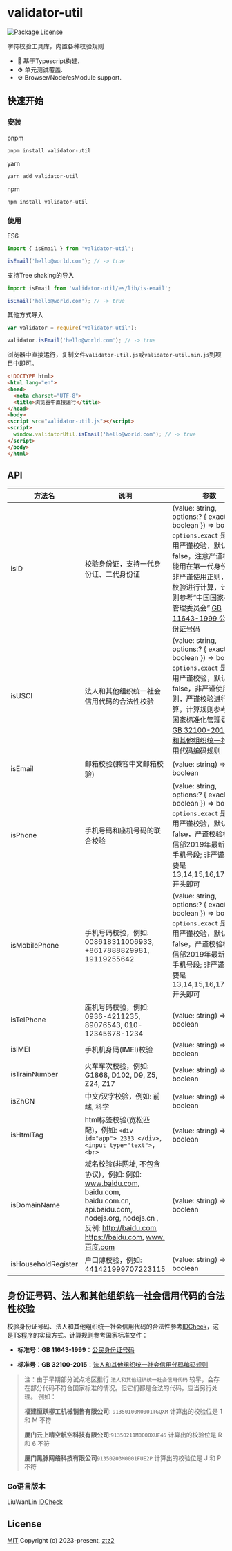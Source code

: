 # validator-util
<a href="https://www.npmjs.com/org/api-helper"><img src="https://img.shields.io/npm/l/@api-helper/core" alt="Package License" /></a>

字符校验工具库，内置各种校验规则

- 💪 基于Typescript构建.
- ⚙️ 单元测试覆盖.
- ⚙️ Browser/Node/esModule support.


## 快速开始
### 安装
pnpm
```shell
pnpm install validator-util
```
yarn
```shell
yarn add validator-util
```
npm
```shell
npm install validator-util
```
### 使用
ES6
```javascript
import { isEmail } from 'validator-util';

isEmail('hello@world.com'); // -> true
```

支持Tree shaking的导入
```javascript
import isEmail from 'validator-util/es/lib/is-email';

isEmail('hello@world.com'); // -> true
```

其他方式导入
```javascript
var validator = require('validator-util');

validator.isEmail('hello@world.com'); // -> true
```

浏览器中直接运行，复制文件`validator-util.js`或`validator-util.min.js`到项目中即可。
```html
<!DOCTYPE html>
<html lang="en">
<head>
  <meta charset="UTF-8">
  <title>浏览器中直接运行</title>
</head>
<body>
<script src="validator-util.js"></script>
<script>
  window.validatorUtil.isEmail('hello@world.com'); // -> true
</script>
</body>
</html>
```

## API
| 方法名                 | 说明                                                                                                                                                          | 参数                                                                                                                                                                                                                                                            |
|---------------------|-------------------------------------------------------------------------------------------------------------------------------------------------------------|---------------------------------------------------------------------------------------------------------------------------------------------------------------------------------------------------------------------------------------------------------------|
| isID                | 校验身份证，支持一代身份证、二代身份证                                                                                                                                         | (value: string, options:? { exact?: boolean }) => boolean <br/>`options.exact` 是否启用严谨校验，默认false，注意严谨校验不能用在第一代身份证。非严谨使用正则，严谨校验进行计算，计算规则参考“中国国家标准化管理委员会” [GB 11643-1999 公民身份证号码](http://www.gb688.cn/bzgk/gb/newGbInfo?hcno=080D6FBF2BB468F9007657F26D60013E)   |
| isUSCI              | 法人和其他组织统一社会信用代码的合法性校验                                                                                                                                       | (value: string, options:? { exact?: boolean }) => boolean <br/>`options.exact` 是否启用严谨校验，默认false，非严谨使用正则，严谨校验进行计算，计算规则参考“中国国家标准化管理委员会” [GB 32100-2015 法人和其他组织统一社会信用代码编码规则](http://openstd.samr.gov.cn/bzgk/gb/newGbInfo?hcno=24691C25985C1073D3A7C85629378AC0) |
| isEmail             | 邮箱校验(兼容中文邮箱校验)                                                                                                                                              | (value: string) => boolean                                                                                                                                                                                                                                    |
| isPhone             | 手机号码和座机号码的联合校验                                                                                                                                              | (value: string, options:? { exact?: boolean }) => boolean <br/>`options.exact` 是否启用严谨校验，默认false，严谨校验根据工信部2019年最新公布的手机号段; 非严谨校验只要是13,14,15,16,17,18,19开头即可                                                                                                     |
| isMobilePhone       | 手机号码校验，例如: 008618311006933, +8617888829981, 19119255642                                                                                                     | (value: string, options:? { exact?: boolean }) => boolean <br/>`options.exact` 是否启用严谨校验，默认false，严谨校验根据工信部2019年最新公布的手机号段; 非严谨校验只要是13,14,15,16,17,18,19开头即可                                                                                                     |
| isTelPhone          | 座机号码校验，例如: 0936-4211235, 89076543, 010-12345678-1234                                                                                                        | (value: string) => boolean                                                                                                                                                                                                                                    |
| isIMEI              | 手机机身码(IMEI)校验                                                                                                                                               | (value: string) => boolean                                                                                                                                                                                                                                    |
| isTrainNumber       | 火车车次校验，例如: G1868, D102, D9, Z5, Z24, Z17                                                                                                                    | (value: string) => boolean                                                                                                                                                                                                                                    |
| isZhCN              | 中文/汉字校验，例如: 前端, 科学                                                                                                                                          | (value: string) => boolean                                                                                                                                                                                                                                    |
| isHtmlTag           | html标签校验(宽松匹配)，例如: `<div id="app"> 2333 </div>, <input type="text">, <br>`                                                                                  | (value: string) => boolean                                                                                                                                                                                                                                    |
| isDomainName        | 域名校验(非网址, 不包含协议)，例如: 例如: www.baidu.com, baidu.com, baidu.com.cn, api.baidu.com, nodejs.org, nodejs.cn , 反例: http://baidu.com, https://baidu.com, www.百度.com | (value: string) => boolean                                                                                                                                                                                                                                    |
| isHouseholdRegister | 户口薄校验，例如: 441421999707223115                                                                                                                                | (value: string) => boolean                                                                                                                                                                                                                                    |



## 身份证号码、法人和其他组织统一社会信用代码的合法性校验
校验身份证号码、法人和其他组织统一社会信用代码的合法性参考[IDCheck](https://github.com/bluesky335/IDCheck)，这是TS程序的实现方式。计算规则参考国家标准文件：

- **标准号：GB 11643-1999**：[公民身份证号码](http://openstd.samr.gov.cn/bzgk/gb/newGbInfo?hcno=080D6FBF2BB468F9007657F26D60013E)

- **标准号：GB 32100-2015**：[法人和其他组织统一社会信用代码编码规则](http://openstd.samr.gov.cn/bzgk/gb/newGbInfo?hcno=24691C25985C1073D3A7C85629378AC0)

> 注：由于早期部分试点地区推行 `法人和其他组织统一社会信用代码` 较早，会存在部分代码不符合国家标准的情况。但它们都是合法的代码，应当另行处理。
> 例如：
>
> **福建恒跃柳工机械销售有限公司**: `91350100M0001TGQXM` 计算出的校验位是 1 和 M 不符
>
> **厦门云上晴空航空科技有限公司**:`91350211M0000XUF46` 计算出的校验位是 R 和 6 不符
>
> **厦门黑脉网络科技有限公司**`91350203M0001FUE2P` 计算出的校验位是 J 和 P 不符

### Go语言版本
LiuWanLin [IDCheck](https://github.com/bluesky335/IDCheck)

## License
[MIT](https://opensource.org/licenses/MIT) Copyright (c) 2023-present, [ztz2](https://github.com/ztz2)
